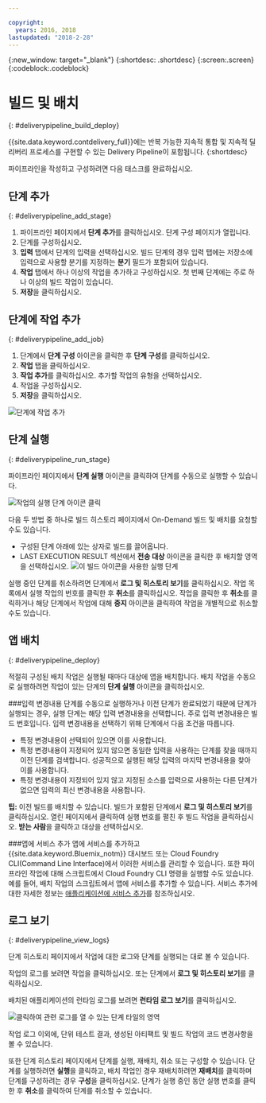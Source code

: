 ```yaml
---

copyright:
  years: 2016, 2018
lastupdated: "2018-2-28"
---
```

<!-- Copyright info at top of file: REQUIRED
    The copyright info is YAML content that must occur at the top of the MD file, before attributes are listed.
    It must be surrounded by 3 dashes.
    The value "years" can contain just one year or a two years separated by a comma. (years: 2014, 2016)
    Indentation as per the previous template must be preserved.
-->

{:new_window: target="_blank"}
{:shortdesc: .shortdesc}
{:screen:.screen}
{:codeblock:.codeblock}

# 빌드 및 배치
{: #deliverypipeline_build_deploy}

{{site.data.keyword.contdelivery_full}}에는 반복 가능한 지속적 통합 및 지속적 딜리버리 프로세스를 구현할 수 있는 Delivery Pipeline이 포함됩니다.
{:shortdesc}

파이프라인을 작성하고 구성하려면 다음 태스크를 완료하십시오.

## 단계 추가
{: #deliverypipeline_add_stage}

1. 파이프라인 페이지에서 **단계 추가**를 클릭하십시오. 단계 구성 페이지가 열립니다.
2. 단계를 구성하십시오.
  1. **입력** 탭에서 단계의 입력을 선택하십시오.  빌드 단계의 경우 입력 탭에는 저장소에 입력으로 사용할 분기를 지정하는 **분기** 필드가 포함되어 있습니다. 
  2. **작업** 탭에서 하나 이상의 작업을 추가하고 구성하십시오. 첫 번째 단계에는 주로 하나 이상의 빌드 작업이 있습니다.
3. **저장**을 클릭하십시오.

## 단계에 작업 추가
{: #deliverypipeline_add_job}

1. 단계에서 **단계 구성** 아이콘을 클릭한 후 **단계 구성**를 클릭하십시오.
2. **작업** 탭을 클릭하십시오.
3. **작업 추가**를 클릭하십시오. 추가할 작업의 유형을 선택하십시오.
4. 작업을 구성하십시오.
5. **저장**을 클릭하십시오.

![단계에 작업 추가](images/AddJob2.png)

## 단계 실행
{: #deliverypipeline_run_stage}

파이프라인 페이지에서 **단계 실행** 아이콘을 클릭하여 단계를 수동으로 실행할 수 있습니다.

![작업의 실행 단계 아이콘 클릭](images/RunStage.png)

다음 두 방법 중 하나로 빌드 히스토리 페이지에서 On-Demand 빌드 및 배치를 요청할 수도 있습니다.
* 구성된 단계 아래에 있는 상자로 빌드를 끌어옵니다.
* LAST EXECUTION RESULT 섹션에서 **전송 대상** 아이콘을 클릭한 후 배치할 영역을 선택하십시오.
![이 빌드 아이콘을 사용한 실행 단계](images/deploy_to.png)

실행 중인 단계를 취소하려면 단계에서 **로그 및 히스토리 보기**를 클릭하십시오. 작업 목록에서 실행 작업의 번호를 클릭한 후 **취소**를 클릭하십시오. 작업을 클릭한 후 **취소**를 클릭하거나 해당 단계에서 작업에 대해 **중지** 아이콘을 클릭하여 작업을 개별적으로 취소할 수도 있습니다.

## 앱 배치
{: #deliverypipeline_deploy}

적절히 구성된 배치 작업은 실행될 때마다 대상에 앱을 배치합니다. 배치 작업을 수동으로 실행하려면 작업이 있는 단계의 **단계 실행** 아이콘을 클릭하십시오.

###입력 변경내용
단계를 수동으로 실행하거나 이전 단계가 완료되었기 때문에 단계가 실행되는 경우, 실행 단계는 해당 입력 변경내용을 선택합니다. 주로 입력 변경내용은 빌드 번호입니다. 입력 변경내용을 선택하기 위해 단계에서 다음 조건을 따릅니다.

* 특정 변경내용이 선택되어 있으면 이를 사용합니다.
* 특정 변경내용이 지정되어 있지 않으면 동일한 입력을 사용하는 단계를 찾을 때까지 이전 단계를 검색합니다. 성공적으로 실행된 해당 입력의 마지막 변경내용을 찾아 이를 사용합니다.
* 특정 변경내용이 지정되어 있지 않고 지정된 소스를 입력으로 사용하는 다른 단계가 없으면 입력의 최신 변경내용을 사용합니다.

**팁:** 이전 빌드를 배치할 수 있습니다. 빌드가 포함된 단계에서 **로그 및 히스토리 보기**를 클릭하십시오. 열린 페이지에서 클릭하여 실행 번호를 펼친 후 빌드 작업을 클릭하십시오. **받는 사람**을 클릭하고 대상을 선택하십시오.

###앱에 서비스 추가
앱에 서비스를 추가하고 {{site.data.keyword.Bluemix_notm}} 대시보드 또는 Cloud Foundry CLI(Command Line Interface)에서 이러한 서비스를 관리할 수 있습니다. 또한 파이프라인 작업에 대해 스크립트에서 Cloud Foundry CLI 명령을 실행할 수도 있습니다. 예를 들어, 배치 작업의 스크립트에서 앱에 서비스를 추가할 수 있습니다. 서비스 추가에 대한 자세한 정보는 [애플리케이션에 서비스 추가](/docs/services/reqnsi.html#add_service)를 참조하십시오.

## 로그 보기
{: #deliverypipeline_view_logs}

단계 히스토리 페이지에서 작업에 대한 로그와 단계를 실행되는 대로 볼 수 있습니다.

작업의 로그를 보려면 작업을 클릭하십시오. 또는 단계에서 **로그 및 히스토리 보기**를 클릭하십시오.

배치된 애플리케이션의 런타임 로그를 보려면 **런타임 로그 보기**를 클릭하십시오.

![클릭하여 관련 로그를 열 수 있는 단계 타일의 영역](images/view_logs_and_history.png)

작업 로그 이외에, 단위 테스트 결과, 생성된 아티팩트 및 빌드 작업의 코드 변경사항을 볼 수 있습니다.

또한 단계 히스토리 페이지에서 단계를 실행, 재배치, 취소 또는 구성할 수 있습니다. 단계를 실행하려면 **실행**을 클릭하고, 배치 작업인 경우 재배치하려면 **재배치**를 클릭하며 단계를 구성하려는 경우 **구성**을 클릭하십시오. 단계가 실행 중인 동안 실행 번호를 클릭한 후 **취소**를 클릭하여 단계를 취소할 수 있습니다.
